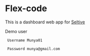 # Flex-code

This is a dashboard web app for [Seltive](https://seltive.com/home)

Demo user

     Username Munya01
      
     Password munya@gmail.com
